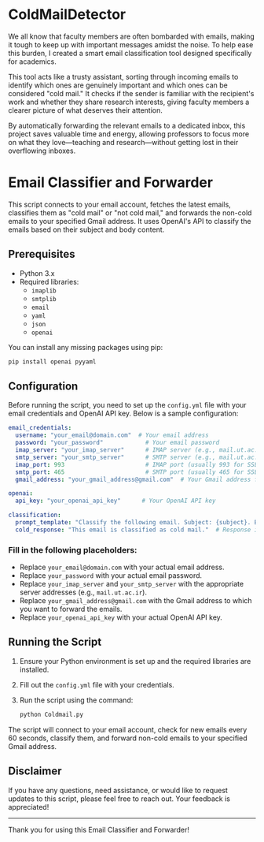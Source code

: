 # ColdMailDetector
We all know that faculty members are often bombarded with emails, making it tough to keep up with important messages amidst the noise. To help ease this burden, I created a smart email classification tool designed specifically for academics.

This tool acts like a trusty assistant, sorting through incoming emails to identify which ones are genuinely important and which ones can be considered "cold mail." It checks if the sender is familiar with the recipient's work and whether they share research interests, giving faculty members a clearer picture of what deserves their attention.

By automatically forwarding the relevant emails to a dedicated inbox, this project saves valuable time and energy, allowing professors to focus more on what they love—teaching and research—without getting lost in their overflowing inboxes.
# Email Classifier and Forwarder

This script connects to your email account, fetches the latest emails, classifies them as "cold mail" or "not cold mail," and forwards the non-cold emails to your specified Gmail address. It uses OpenAI's API to classify the emails based on their subject and body content.

## Prerequisites

- Python 3.x
- Required libraries:
  - `imaplib`
  - `smtplib`
  - `email`
  - `yaml`
  - `json`
  - `openai`
  
You can install any missing packages using pip:

```bash
pip install openai pyyaml
```

## Configuration

Before running the script, you need to set up the `config.yml` file with your email credentials and OpenAI API key. Below is a sample configuration:

```yaml
email_credentials:
  username: "your_email@domain.com"  # Your email address
  password: "your_password"            # Your email password
  imap_server: "your_imap_server"      # IMAP server (e.g., mail.ut.ac.ir)
  smtp_server: "your_smtp_server"      # SMTP server (e.g., mail.ut.ac.ir)
  imap_port: 993                       # IMAP port (usually 993 for SSL)
  smtp_port: 465                       # SMTP port (usually 465 for SSL)
  gmail_address: "your_gmail_address@gmail.com"  # Your Gmail address for forwarding

openai:
  api_key: "your_openai_api_key"      # Your OpenAI API key

classification:
  prompt_template: "Classify the following email. Subject: {subject}. Body: {body}."  # Template for classification
  cold_response: "This email is classified as cold mail."  # Response if classified as cold mail
```

### Fill in the following placeholders:
- Replace `your_email@domain.com` with your actual email address.
- Replace `your_password` with your actual email password.
- Replace `your_imap_server` and `your_smtp_server` with the appropriate server addresses (e.g., `mail.ut.ac.ir`).
- Replace `your_gmail_address@gmail.com` with the Gmail address to which you want to forward the emails.
- Replace `your_openai_api_key` with your actual OpenAI API key.

## Running the Script

1. Ensure your Python environment is set up and the required libraries are installed.
2. Fill out the `config.yml` file with your credentials.
3. Run the script using the command:

   ```bash
   python Coldmail.py
   ```

The script will connect to your email account, check for new emails every 60 seconds, classify them, and forward non-cold emails to your specified Gmail address.

## Disclaimer

If you have any questions, need assistance, or would like to request updates to this script, please feel free to reach out. Your feedback is appreciated!

---

Thank you for using this Email Classifier and Forwarder!

